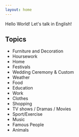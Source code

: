```yaml
---
layout: home
---
```



Hello World! Let's talk in English!
## Topics


- Furniture and Decoration
- Hoursework
- Home
- Festivals
- Wedding Ceremony & Custom
- Weather
- Food
- Education
- Work
- Clothes
- Shopping
- TV shows / Dramas / Movies
- Sport/Exercise
- Music
- Famous People
- Animals
